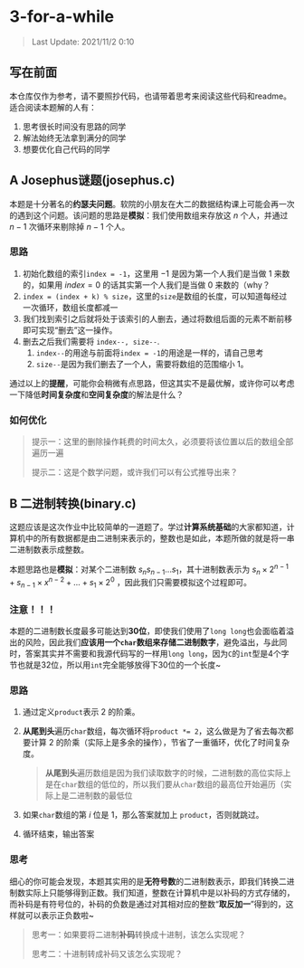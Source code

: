 # 3-for-a-while

> Last Update: 2021/11/2 0:10

## 写在前面

本仓库仅作为参考，请不要照抄代码，也请带着思考来阅读这些代码和readme。适合阅读本题解的人有：

1. 思考很长时间没有思路的同学
2. 解法始终无法拿到满分的同学
3. 想要优化自己代码的同学



## A Josephus谜题(josephus.c)

本题是十分著名的**约瑟夫问题**。软院的小朋友在大二的数据结构课上可能会再一次的遇到这个问题。该问题的思路是**模拟**：我们使用数组来存放这 $n$ 个人，并通过 $n - 1$ 次循环来剔除掉 $n - 1$ 个人。



### 思路

1. 初始化数组的索引`index = -1`，这里用 $-1$ 是因为第一个人我们是当做 $1$ 来数的，如果用 $index = 0$ 的话其实第一个人我们是当做 $0$ 来数的（why？
2. `index = (index + k) % size`，这里的`size`是数组的长度，可以知道每经过一次循环，数组长度都减一
3. 我们找到索引之后就将处于该索引的人删去，通过将数组后面的元素不断前移即可实现“删去”这一操作。
4. 删去之后我们需要将 `index--, size--`.
	1. `index--`的用途与前面将`index = -1`的用途是一样的，请自己思考
	2. `size--`是因为我们删去了一个人，需要将数组的范围缩小 $1$。

通过以上的**提醒**，可能你会稍微有点思路，但这其实不是最优解，或许你可以考虑一下降低**时间复杂度**和**空间复杂度**的解法是什么？

### 如何优化

> 提示一：这里的删除操作耗费的时间太久，必须要将该位置以后的数组全部遍历一遍
>
> 提示二：这是个数学问题，或许我们可以有公式推导出来？





## B 二进制转换(binary.c)

这题应该是这次作业中比较简单的一道题了。学过**计算系统基础**的大家都知道，计算机中的所有数据都是由二进制来表示的，整数也是如此，本题所做的就是将一串二进制数表示成整数。

本题思路也是**模拟**：对某个二进制数 $s_ns_{n-1}...s_1$，其十进制数表示为 $s_n \times 2^{n-1} + s_{n-1} \times x^{n-2} + \dots + s_1 \times 2^0$ ，因此我们只需要模拟这个过程即可。



### 注意！！！

本题的二进制数长度最多可能达到**30位**，即使我们使用了`long long`也会面临着溢出的风险，因此我们**应该用一个`char`数组来存储二进制数字**，避免溢出，与此同时，答案其实并不需要和我源代码写的一样用`long long`，因为`C`的`int`型是4个字节也就是32位，所以用`int`完全能够放得下30位的一个长度~

### 思路

1. 通过定义`product`表示 $2$ 的阶乘。

2. **从尾到头**遍历`char`数组，每次循环将`product *= 2`，这么做是为了省去每次都要计算 $2$ 的阶乘（实际上是多余的操作），节省了一重循环，优化了时间复杂度。

	> **从尾到头**遍历数组是因为我们读取数字的时候，二进制数的高位实际上是在`char`数组的低位的，所以我们要从`char`数组的最高位开始遍历（实际上是二进制数的最低位

3. 如果`char`数组的第 $i$ 位是 $1$，那么答案就加上 `product`，否则就跳过。

4. 循环结束，输出答案

### 思考

细心的你可能会发现，本题其实用的是**无符号数**的二进制数表示，即我们转换二进制数实际上只能够得到正数。我们知道，整数在计算机中是以补码的方式存储的，而补码是有符号位的，补码的负数是通过对其相对应的整数“**取反加一**”得到的，这样就可以表示正负数啦~

> 思考一：如果要将二进制**补码**转换成十进制，该怎么实现呢？
>
> 思考二：十进制转成补码又该怎么实现呢？

